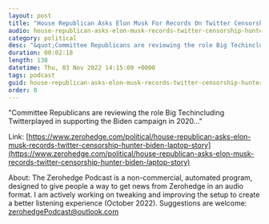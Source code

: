 ```yaml
---
layout: post
title: "House Republican Asks Elon Musk For Records On Twitter Censorship Of Hunter Biden Laptop Story"
audio: house-republican-asks-elon-musk-records-twitter-censorship-hunter-biden-laptop-story-0
category: political
desc: "&quot;Committee Republicans are reviewing the role Big Techincluding Twitterplayed in supporting the Biden campaign in 2020...&quot;"
duration: 00:02:18
length: 138
datetime: Thu, 03 Nov 2022 14:15:00 +0000
tags: podcast
guid: house-republican-asks-elon-musk-records-twitter-censorship-hunter-biden-laptop-story-0
order: 0
---
```

&quot;Committee Republicans are reviewing the role Big Techincluding Twitterplayed in supporting the Biden campaign in 2020...&quot;

Link: [https://www.zerohedge.com/political/house-republican-asks-elon-musk-records-twitter-censorship-hunter-biden-laptop-story](https://www.zerohedge.com/political/house-republican-asks-elon-musk-records-twitter-censorship-hunter-biden-laptop-story)

About: The Zerohedge Podcast is a non-commercial, automated program, designed to give people a way to get news from Zerohedge in an audio format.  I am actively working on tweaking and improving the setup to create a better listening experience (October 2022).  Suggestions are welcome: [zerohedgePodcast@outlook.com](mailto:zerohedgePodcast@outlook.com)